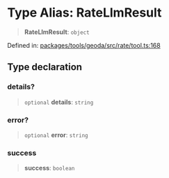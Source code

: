 # Type Alias: RateLlmResult

> **RateLlmResult**: `object`

Defined in: [packages/tools/geoda/src/rate/tool.ts:168](https://github.com/GeoDaCenter/openassistant/blob/bc4037be52d89829440fcc4aaa1010be73719d16/packages/tools/geoda/src/rate/tool.ts#L168)

## Type declaration

### details?

> `optional` **details**: `string`

### error?

> `optional` **error**: `string`

### success

> **success**: `boolean`
